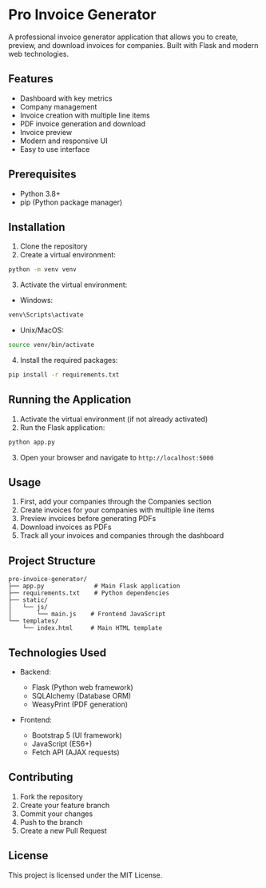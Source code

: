 # Pro Invoice Generator

A professional invoice generator application that allows you to create, preview, and download invoices for companies. Built with Flask and modern web technologies.

## Features

- Dashboard with key metrics
- Company management
- Invoice creation with multiple line items
- PDF invoice generation and download
- Invoice preview
- Modern and responsive UI
- Easy to use interface

## Prerequisites

- Python 3.8+
- pip (Python package manager)

## Installation

1. Clone the repository
2. Create a virtual environment:
```bash
python -m venv venv
```

3. Activate the virtual environment:
- Windows:
```bash
venv\Scripts\activate
```
- Unix/MacOS:
```bash
source venv/bin/activate
```

4. Install the required packages:
```bash
pip install -r requirements.txt
```

## Running the Application

1. Activate the virtual environment (if not already activated)
2. Run the Flask application:
```bash
python app.py
```
3. Open your browser and navigate to `http://localhost:5000`

## Usage

1. First, add your companies through the Companies section
2. Create invoices for your companies with multiple line items
3. Preview invoices before generating PDFs
4. Download invoices as PDFs
5. Track all your invoices and companies through the dashboard

## Project Structure

```
pro-invoice-generator/
├── app.py              # Main Flask application
├── requirements.txt    # Python dependencies
├── static/
│   └── js/
│       └── main.js    # Frontend JavaScript
└── templates/
    └── index.html     # Main HTML template
```

## Technologies Used

- Backend:
  - Flask (Python web framework)
  - SQLAlchemy (Database ORM)
  - WeasyPrint (PDF generation)
  
- Frontend:
  - Bootstrap 5 (UI framework)
  - JavaScript (ES6+)
  - Fetch API (AJAX requests)

## Contributing

1. Fork the repository
2. Create your feature branch
3. Commit your changes
4. Push to the branch
5. Create a new Pull Request

## License

This project is licensed under the MIT License.
